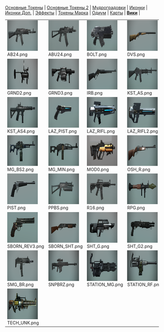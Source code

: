 [Основные Токены](https://github.com/CatacombNoop/ktms-tokens/blob/main/images_main/README.md) |
[Основные Токены 2](https://github.com/CatacombNoop/ktms-tokens/blob/main/images_main2/README.md) |
[Мудроградовки](https://github.com/CatacombNoop/ktms-tokens/blob/main/images_mudrog/README.md) |
[Иконки](https://github.com/CatacombNoop/ktms-tokens/blob/main/images_icons/README.md) |
[Иконки Доп.](https://github.com/CatacombNoop/ktms-tokens/blob/main/images_icons2/README.md) |
[Эффекты](https://github.com/CatacombNoop/ktms-tokens/blob/main/images_sfx/README.md) |
[Токены Марка](https://github.com/CatacombNoop/ktms-tokens/blob/main/images_mark/README.md) |
[Одиум](https://github.com/CatacombNoop/ktms-tokens/blob/main/images_odium/README.md) |
[Карты](https://github.com/CatacombNoop/ktms-tokens/blob/main/images_maps/README.md) |
[**Вики**](https://github.com/CatacombNoop/ktms-tokens/wiki) |
<table><tr>
<tr>
<td valign="bottom">
<img src="./AB24.png" width="100" height="100"><br>
AB24.png
</td>

<td valign="bottom">
<img src="./ABU24.png" width="100" height="100"><br>
ABU24.png
</td>

<td valign="bottom">
<img src="./BOLT.png" width="100" height="100"><br>
BOLT.png
</td>

<td valign="bottom">
<img src="./DVS.png" width="100" height="100"><br>
DVS.png
</td>

<td valign="bottom">
<img src="./FLAME.png" width="100" height="100"><br>
FLAME.png
</td>

<td valign="bottom">
<img src="./GRND.png" width="100" height="100"><br>
GRND.png
</td>

</tr>
<tr>
<td valign="bottom">
<img src="./GRND2.png" width="100" height="100"><br>
GRND2.png
</td>

<td valign="bottom">
<img src="./GRND3.png" width="100" height="100"><br>
GRND3.png
</td>

<td valign="bottom">
<img src="./IRB.png" width="100" height="100"><br>
IRB.png
</td>

<td valign="bottom">
<img src="./KST_AS.png" width="100" height="100"><br>
KST_AS.png
</td>

<td valign="bottom">
<img src="./KST_AS2.png" width="100" height="100"><br>
KST_AS2.png
</td>

<td valign="bottom">
<img src="./KST_AS3.png" width="100" height="100"><br>
KST_AS3.png
</td>

</tr>
<tr>
<td valign="bottom">
<img src="./KST_AS4.png" width="100" height="100"><br>
KST_AS4.png
</td>

<td valign="bottom">
<img src="./LAZ_PIST.png" width="100" height="100"><br>
LAZ_PIST.png
</td>

<td valign="bottom">
<img src="./LAZ_RIFL.png" width="100" height="100"><br>
LAZ_RIFL.png
</td>

<td valign="bottom">
<img src="./LAZ_RIFL2.png" width="100" height="100"><br>
LAZ_RIFL2.png
</td>

<td valign="bottom">
<img src="./MG_BS.png" width="100" height="100"><br>
MG_BS.png
</td>

<td valign="bottom">
<img src="./MG_BS1.png" width="100" height="100"><br>
MG_BS1.png
</td>

</tr>
<tr>
<td valign="bottom">
<img src="./MG_BS2.png" width="100" height="100"><br>
MG_BS2.png
</td>

<td valign="bottom">
<img src="./MG_MIN.png" width="100" height="100"><br>
MG_MIN.png
</td>

<td valign="bottom">
<img src="./MOD0.png" width="100" height="100"><br>
MOD0.png
</td>

<td valign="bottom">
<img src="./OSH_R.png" width="100" height="100"><br>
OSH_R.png
</td>

<td valign="bottom">
<img src="./PB.png" width="100" height="100"><br>
PB.png
</td>

<td valign="bottom">
<img src="./PE.png" width="100" height="100"><br>
PE.png
</td>

</tr>
<tr>
<td valign="bottom">
<img src="./PIST.png" width="100" height="100"><br>
PIST.png
</td>

<td valign="bottom">
<img src="./PPBS.png" width="100" height="100"><br>
PPBS.png
</td>

<td valign="bottom">
<img src="./R16.png" width="100" height="100"><br>
R16.png
</td>

<td valign="bottom">
<img src="./RPG.png" width="100" height="100"><br>
RPG.png
</td>

<td valign="bottom">
<img src="./SBORN_REV.png" width="100" height="100"><br>
SBORN_REV.png
</td>

<td valign="bottom">
<img src="./SBORN_REV2.png" width="100" height="100"><br>
SBORN_REV2.png
</td>

</tr>
<tr>
<td valign="bottom">
<img src="./SBORN_REV3.png" width="100" height="100"><br>
SBORN_REV3.png
</td>

<td valign="bottom">
<img src="./SBORN_SHT.png" width="100" height="100"><br>
SBORN_SHT.png
</td>

<td valign="bottom">
<img src="./SHT_G.png" width="100" height="100"><br>
SHT_G.png
</td>

<td valign="bottom">
<img src="./SHT_G2.png" width="100" height="100"><br>
SHT_G2.png
</td>

<td valign="bottom">
<img src="./SHT_G3.png" width="100" height="100"><br>
SHT_G3.png
</td>

<td valign="bottom">
<img src="./SHT_G4.png" width="100" height="100"><br>
SHT_G4.png
</td>

</tr>
<tr>
<td valign="bottom">
<img src="./SMG_BR.png" width="100" height="100"><br>
SMG_BR.png
</td>

<td valign="bottom">
<img src="./SNPBRZ.png" width="100" height="100"><br>
SNPBRZ.png
</td>

<td valign="bottom">
<img src="./STATION_MG.png" width="100" height="100"><br>
STATION_MG.png
</td>

<td valign="bottom">
<img src="./STATION_RF.png" width="100" height="100"><br>
STATION_RF.png
</td>

<td valign="bottom">
<img src="./SVMD.png" width="100" height="100"><br>
SVMD.png
</td>

<td valign="bottom">
<img src="./TECH_MGN.png" width="100" height="100"><br>
TECH_MGN.png
</td>

</tr>
<tr>
<td valign="bottom">
<img src="./TECH_UNK.png" width="100" height="100"><br>
TECH_UNK.png
</td>

</tr></table>